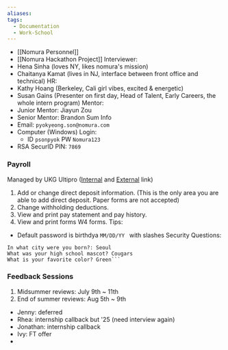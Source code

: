 ```yaml
---
aliases: 
tags:
  - Documentation
  - Work-School
---
```

- [[Nomura Personnel]]
- [[Nomura Hackathon Project]]
Interviewer:
- Hena Sinha (loves NY, likes nomura's mission)
- Chaitanya Kamat (lives in NJ, interface between front office and technical)
HR:
- Kathy Hoang (Berkeley, Cali girl vibes, excited & energetic)
- Susan Gains (Presenter on first day, Head of Talent, Early Careers, the whole intern program)
Mentor:
- Junior Mentor: Jiayun Zou
- Senior Mentor: Brandon Sum
Info
- Email: `pyokyeong.son@nomura.com`
- Computer (Windows) Login:
    - ID `psonpyok` PW `Nomura123`
- RSA SecurID PIN: `7869`
### Payroll

Managed by UKG Ultipro ([Internal](nomura.ultipro.com) and [External](https://e44.ultipro.com) link)
1. Add or change direct deposit information. (This is the only area you are able to add direct deposit. Paper forms are not accepted)
2. Change withholding deductions.
3. View and print pay statement and pay history.
4. View and print forms W4 forms.
Tips:
- Default password is birthdya `MM/DD/YY ` with slashes
Security Questions:
```
In what city were you born?: Seoul
What was your high school mascot? Cougars
What is your favorite color? Green```
```

### Feedback Sessions
1. Midsummer reviews: July 9th ~ 11th
2. End of summer reviews: Aug 5th ~ 9th


- Jenny: deferred
- Rhea: internship callback but '25 (need interview again)
- Jonathan: internship callback
- Ivy: FT offer
- 
